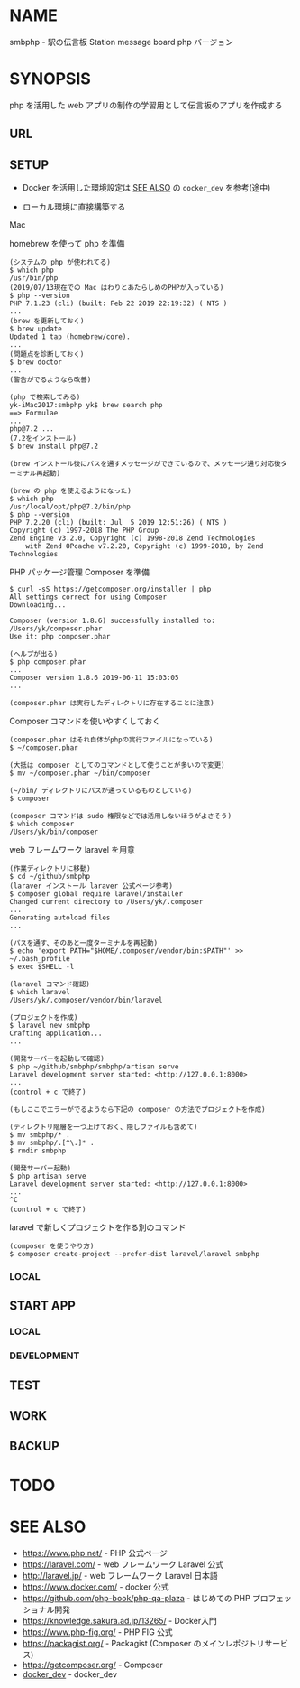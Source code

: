# NAME

smbphp - 駅の伝言板 Station message board php バージョン

# SYNOPSIS

php を活用した web アプリの制作の学習用として伝言板のアプリを作成する

## URL

## SETUP

- Docker を活用した環境設定は [SEE ALSO](#see-also) の `docker_dev` を参考(途中)

- ローカル環境に直接構築する

Mac

homebrew を使って php を準備

```
(システムの php が使われてる)
$ which php
/usr/bin/php
(2019/07/13現在での Mac はわりとあたらしめのPHPが入っている)
$ php --version
PHP 7.1.23 (cli) (built: Feb 22 2019 22:19:32) ( NTS )
...
(brew を更新しておく)
$ brew update
Updated 1 tap (homebrew/core).
...
(問題点を診断しておく)
$ brew doctor
...
(警告がでるようなら改善)

(php で検索してみる)
yk-iMac2017:smbphp yk$ brew search php
==> Formulae
...
php@7.2 ...
(7.2をインストール)
$ brew install php@7.2

(brew インストール後にパスを通すメッセージができているので、メッセージ通り対応後ターミナル再起動)

(brew の php を使えるようになった)
$ which php
/usr/local/opt/php@7.2/bin/php
$ php --version
PHP 7.2.20 (cli) (built: Jul  5 2019 12:51:26) ( NTS )
Copyright (c) 1997-2018 The PHP Group
Zend Engine v3.2.0, Copyright (c) 1998-2018 Zend Technologies
    with Zend OPcache v7.2.20, Copyright (c) 1999-2018, by Zend Technologies
```

PHP パッケージ管理 Composer を準備

```
$ curl -sS https://getcomposer.org/installer | php
All settings correct for using Composer
Downloading...

Composer (version 1.8.6) successfully installed to: /Users/yk/composer.phar
Use it: php composer.phar

(ヘルプが出る)
$ php composer.phar
...
Composer version 1.8.6 2019-06-11 15:03:05
...

(composer.phar は実行したディレクトリに存在することに注意)
```

Composer コマンドを使いやすくしておく

```
(composer.phar はそれ自体がphpの実行ファイルになっている)
$ ~/composer.phar

(大抵は composer としてのコマンドとして使うことが多いので変更)
$ mv ~/composer.phar ~/bin/composer

(~/bin/ ディレクトリにパスが通っているものとしている)
$ composer

(composer コマンドは sudo 権限などでは活用しないほうがよさそう)
$ which composer
/Users/yk/bin/composer
```

web フレームワーク laravel を用意

```
(作業ディレクトリに移動)
$ cd ~/github/smbphp
(laraver インストール laraver 公式ページ参考)
$ composer global require laravel/installer
Changed current directory to /Users/yk/.composer
...
Generating autoload files
...

(パスを通す、そのあと一度ターミナルを再起動)
$ echo 'export PATH="$HOME/.composer/vendor/bin:$PATH"' >> ~/.bash_profile
$ exec $SHELL -l

(laravel コマンド確認)
$ which laravel
/Users/yk/.composer/vendor/bin/laravel

(プロジェクトを作成)
$ laravel new smbphp
Crafting application...
...

(開発サーバーを起動して確認)
$ php ~/github/smbphp/smbphp/artisan serve
Laravel development server started: <http://127.0.0.1:8000>
...
(control + c で終了)

(もしここでエラーがでるようなら下記の composer の方法でプロジェクトを作成)

(ディレクトリ階層を一つ上げておく、隠しファイルも含めて)
$ mv smbphp/* .
$ mv smbphp/.[^\.]* .
$ rmdir smbphp

(開発サーバー起動)
$ php artisan serve
Laravel development server started: <http://127.0.0.1:8000>
...
^C
(control + c で終了)
```

laravel で新しくプロジェクトを作る別のコマンド

```
(composer を使うやり方)
$ composer create-project --prefer-dist laravel/laravel smbphp
```

### LOCAL



## START APP



### LOCAL



### DEVELOPMENT



## TEST




## WORK


## BACKUP



# TODO



# SEE ALSO

- <https://www.php.net/> - PHP 公式ページ
- <https://laravel.com/> - web フレームワーク Laravel 公式
- <http://laravel.jp/> - web フレームワーク Laravel 日本語
- <https://www.docker.com/> - docker 公式
- <https://github.com/php-book/php-qa-plaza> - はじめての PHP プロフェッショナル開発
- <https://knowledge.sakura.ad.jp/13265/> - Docker入門
- <https://www.php-fig.org/> - PHP FIG 公式
- <https://packagist.org/> - Packagist (Composer のメインレポジトリサービス)
- <https://getcomposer.org/> - Composer
- [docker_dev](https://github.com/Becom-Developer/textbook/blob/master/docker_dev.md) - docker_dev
